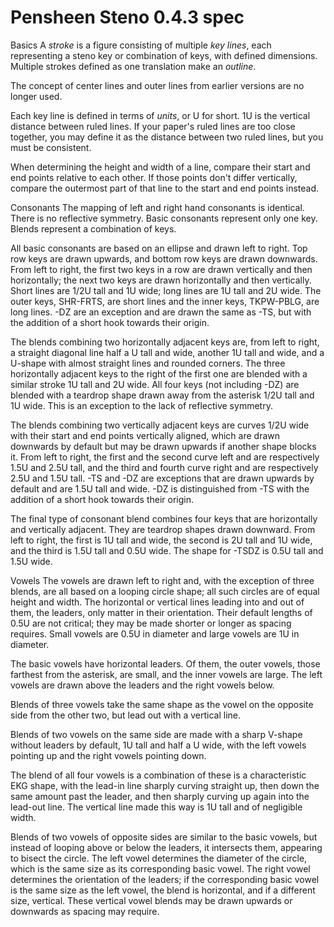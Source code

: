 # Pensheen Steno 0.4.3 spec

Basics
A *stroke* is a figure consisting of multiple *key lines*, each representing a steno key or combination of keys, with defined dimensions. Multiple strokes defined as one translation make an *outline*.

The concept of center lines and outer lines from earlier versions are no longer used.

Each key line is defined in terms of *units*, or U for short. 1U is the vertical distance between ruled lines. If your paper's ruled lines are too close together, you may define it as the distance between two ruled lines, but you must be consistent.

When determining the height and width of a line, compare their start and end points relative to each other. If those points don't differ vertically, compare the outermost part of that line to the start and end points instead. 

Consonants
The mapping of left and right hand consonants is identical. There is no reflective symmetry. Basic consonants represent only one key. Blends represent a combination of keys.

All basic consonants are based on an ellipse and drawn left to right. Top row keys are drawn upwards, and bottom row keys are drawn downwards. From left to right, the first two keys in a row are drawn vertically and then horizontally; the next two keys are drawn horizontally and then vertically. Short lines are 1/2U tall and 1U wide; long lines are 1U tall and 2U wide. The outer keys, SHR-FRTS, are short lines and the inner keys, TKPW-PBLG, are long lines. -DZ are an exception and are drawn the same as -TS, but with the addition of a short hook towards their origin. 

The blends combining two horizontally adjacent keys are, from left to right, a straight diagonal line half a U tall and wide, another 1U tall and wide, and a U-shape with almost straight lines and rounded corners. The three horizontally adjacent keys to the right of the first one are blended with a similar stroke 1U tall and 2U wide. All four keys (not including -DZ) are blended with a teardrop shape drawn away from the asterisk 1/2U tall and 1U wide. This is an exception to the lack of reflective symmetry.

The blends combining two vertically  adjacent keys are curves 1/2U wide with their start and end points vertically aligned, which are drawn downwards by default but may be drawn upwards if another shape blocks it. From left to right, the first and the second curve left and are respectively 1.5U and 2.5U tall, and the third and fourth curve right and are respectively 2.5U and 1.5U tall. -TS and -DZ are exceptions that are drawn upwards by default and are 1.5U tall and wide. -DZ is distinguished from -TS with the addition of a short hook towards their origin.

The final type of consonant blend combines four keys that are horizontally and vertically adjacent. They are teardrop shapes drawn downward. From left to right, the first is 1U tall and wide, the second is 2U tall and 1U wide, and the third is 1.5U tall and 0.5U wide. The shape for -TSDZ is 0.5U tall and 1.5U wide.

Vowels
The vowels are drawn left to right and, with the exception of three blends, are all based on a looping circle shape; all such circles are of equal height and width. The horizontal or vertical lines leading into and out of them, the leaders, only matter in their orientation. Their default lengths of 0.5U are not critical; they may be made shorter or longer as spacing requires. Small vowels are 0.5U in diameter and large vowels are 1U in diameter.

The basic vowels have horizontal leaders. Of them, the  outer vowels, those farthest from the asterisk, are small, and the inner vowels are large. The left vowels are drawn above the leaders and the right vowels below.

Blends of three vowels take the same shape as the vowel on the opposite side from the other two, but lead out with a vertical line.

Blends of two vowels on the same side are made with a sharp V-shape without leaders by default, 1U tall and half a U wide, with the left vowels pointing up and the right vowels pointing down.

The blend of all four vowels is a combination of these is a characteristic EKG shape, with the lead-in line sharply curving straight up, then down the same amount past the leader, and then sharply curving up again into the lead-out line. The vertical line made this way is 1U tall and of negligible width. 

Blends of two vowels of opposite sides are similar to the basic vowels, but instead of looping above or below the leaders, it intersects them, appearing to bisect the circle. The left vowel determines the diameter of the circle, which is the same size as its corresponding basic vowel. The right vowel determines the orientation of the leaders; if the corresponding basic vowel is the same size as the left vowel, the blend is horizontal, and if a different size, vertical. These vertical vowel blends may be drawn upwards or downwards as spacing may require.